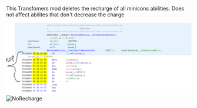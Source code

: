 <p>This Transfomers mod deletes the recharge of all minicons abilities. Does not affect abilites that don't decrease the charge</p>

![NoRecharge](NoRecharge.PNG)
![NoRecharge](NoRecharge.gif)
